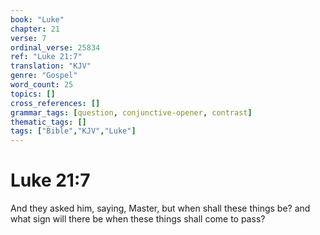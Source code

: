 ```yaml
---
book: "Luke"
chapter: 21
verse: 7
ordinal_verse: 25834
ref: "Luke 21:7"
translation: "KJV"
genre: "Gospel"
word_count: 25
topics: []
cross_references: []
grammar_tags: [question, conjunctive-opener, contrast]
thematic_tags: []
tags: ["Bible","KJV","Luke"]
---
```


# Luke 21:7

And they asked him, saying, Master, but when shall these things be? and what sign will there be when these things shall come to pass?
